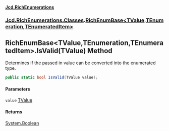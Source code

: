 #### [Jcd.RichEnumerations](index.md 'index')
### [Jcd.RichEnumerations.Classes](Jcd.RichEnumerations.Classes.md 'Jcd.RichEnumerations.Classes').[RichEnumBase&lt;TValue,TEnumeration,TEnumeratedItem&gt;](RichEnumBase_TValue,TEnumeration,TEnumeratedItem_.md 'Jcd.RichEnumerations.Classes.RichEnumBase<TValue,TEnumeration,TEnumeratedItem>')

## RichEnumBase<TValue,TEnumeration,TEnumeratedItem>.IsValid(TValue) Method

Determines if the passed in value can be converted into the enumerated type.

```csharp
public static bool IsValid(TValue value);
```
#### Parameters

<a name='Jcd.RichEnumerations.Classes.RichEnumBase_TValue,TEnumeration,TEnumeratedItem_.IsValid(TValue).value'></a>

`value` [TValue](RichEnumBase_TValue,TEnumeration,TEnumeratedItem_.md#Jcd.RichEnumerations.Classes.RichEnumBase_TValue,TEnumeration,TEnumeratedItem_.TValue 'Jcd.RichEnumerations.Classes.RichEnumBase<TValue,TEnumeration,TEnumeratedItem>.TValue')

#### Returns
[System.Boolean](https://docs.microsoft.com/en-us/dotnet/api/System.Boolean 'System.Boolean')